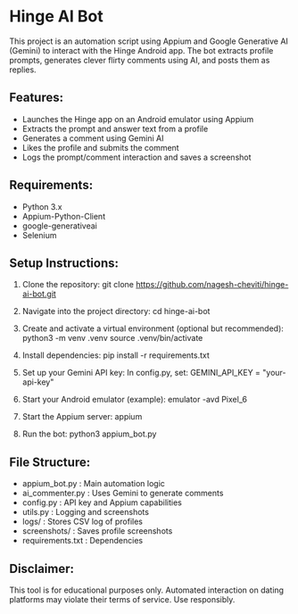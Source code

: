 Hinge AI Bot
============

This project is an automation script using Appium and Google Generative AI (Gemini) to interact with the Hinge Android app. The bot extracts profile prompts, generates clever flirty comments using AI, and posts them as replies.

Features:
---------
- Launches the Hinge app on an Android emulator using Appium
- Extracts the prompt and answer text from a profile
- Generates a comment using Gemini AI
- Likes the profile and submits the comment
- Logs the prompt/comment interaction and saves a screenshot

Requirements:
-------------
- Python 3.x
- Appium-Python-Client
- google-generativeai
- Selenium

Setup Instructions:
-------------------
1. Clone the repository:
   git clone https://github.com/nagesh-cheviti/hinge-ai-bot.git

2. Navigate into the project directory:
   cd hinge-ai-bot

3. Create and activate a virtual environment (optional but recommended):
   python3 -m venv .venv
   source .venv/bin/activate

4. Install dependencies:
   pip install -r requirements.txt

5. Set up your Gemini API key:
   In config.py, set:
   GEMINI_API_KEY = "your-api-key"

6. Start your Android emulator (example):
   emulator -avd Pixel_6

7. Start the Appium server:
   appium

8. Run the bot:
   python3 appium_bot.py

File Structure:
---------------
- appium_bot.py         : Main automation logic
- ai_commenter.py       : Uses Gemini to generate comments
- config.py             : API key and Appium capabilities
- utils.py              : Logging and screenshots
- logs/                 : Stores CSV log of profiles
- screenshots/          : Saves profile screenshots
- requirements.txt      : Dependencies

Disclaimer:
-----------
This tool is for educational purposes only. Automated interaction on dating platforms may violate their terms of service. Use responsibly.
